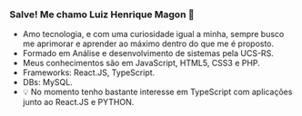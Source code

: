 ### Salve! Me chamo Luiz Henrique Magon 👾 ###

- Amo tecnologia, e com uma curiosidade igual a minha, sempre busco me aprimorar e aprender ao máximo dentro do que me é proposto.
- Formado em Análise e desenvolvimento de sistemas pela UCS-RS.
- Meus conhecimentos são em JavaScript, HTML5, CSS3 e PHP.
- Frameworks: React.JS, TypeScript.
- DBs: MySQL.
- 💡 No momento tenho bastante interesse em TypeScript com aplicações junto ao React.JS e PYTHON.
